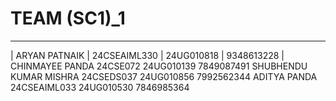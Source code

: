 # TEAM (SC1)_1
---------------------------------
| ARYAN PATNAIK         |       24CSEAIML330  |  24UG010818 | 9348613228 |
CHINMAYEE PANDA              24CSE072        24UG010139  7849087491
SHUBHENDU KUMAR MISHRA       24CSEDS037     24UG010856  7992562344
ADITYA PANDA                24CSEAIML033    24UG010530  7846985364
